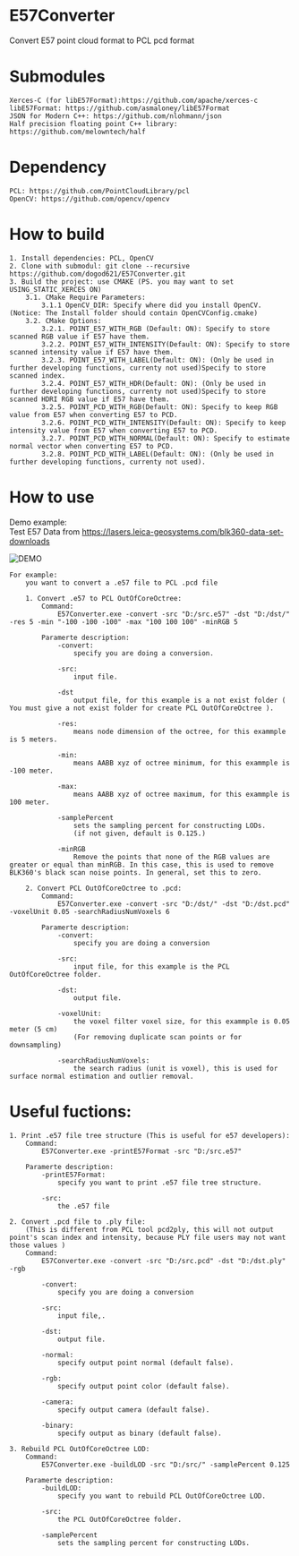 # E57Converter
Convert E57 point cloud format to PCL pcd format 

# Submodules
	Xerces-C (for libE57Format):https://github.com/apache/xerces-c
	libE57Format: https://github.com/asmaloney/libE57Format
	JSON for Modern C++: https://github.com/nlohmann/json
	Half precision floating point C++ library: https://github.com/melowntech/half

# Dependency
	PCL: https://github.com/PointCloudLibrary/pcl
	OpenCV: https://github.com/opencv/opencv

# How to build
	1. Install dependencies: PCL, OpenCV
	2. Clone with submodul: git clone --recursive https://github.com/dogod621/E57Converter.git
	3. Build the project: use CMAKE (PS. you may want to set USING_STATIC_XERCES ON)
		3.1. CMake Require Parameters:
			3.1.1 OpenCV_DIR: Specify where did you install OpenCV. (Notice: The Install folder should contain OpenCVConfig.cmake)
		3.2. CMake Options:
			3.2.1. POINT_E57_WITH_RGB (Default: ON): Specify to store scanned RGB value if E57 have them.
			3.2.2. POINT_E57_WITH_INTENSITY(Default: ON): Specify to store scanned intensity value if E57 have them.
			3.2.3. POINT_E57_WITH_LABEL(Default: ON): (Only be used in further developing functions, currenty not used)Specify to store scanned index.
			3.2.4. POINT_E57_WITH_HDR(Default: ON): (Only be used in further developing functions, currenty not used)Specify to store scanned HDRI RGB value if E57 have them.
			3.2.5. POINT_PCD_WITH_RGB(Default: ON): Specify to keep RGB value from E57 when converting E57 to PCD.
			3.2.6. POINT_PCD_WITH_INTENSITY(Default: ON): Specify to keep intensity value from E57 when converting E57 to PCD.
			3.2.7. POINT_PCD_WITH_NORMAL(Default: ON): Specify to estimate normal vector when converting E57 to PCD.
			3.2.8. POINT_PCD_WITH_LABEL(Default: ON): (Only be used in further developing functions, currenty not used).

# How to use
Demo example:<br>
Test E57 Data from https://lasers.leica-geosystems.com/blk360-data-set-downloads

![DEMO](https://user-images.githubusercontent.com/6807005/57923706-9c782f00-78d5-11e9-9bdc-5087cad178ef.jpg)
	
	
	For example: 
		you want to convert a .e57 file to PCL .pcd file
		
		1. Convert .e57 to PCL OutOfCoreOctree: 
			Command:
				E57Converter.exe -convert -src "D:/src.e57" -dst "D:/dst/" -res 5 -min "-100 -100 -100" -max "100 100 100" -minRGB 5
		
			Paramerte description:
				-convert:
					specify you are doing a conversion.
				
				-src:
					input file.
					
				-dst
					output file, for this example is a not exist folder ( You must give a not exist folder for create PCL OutOfCoreOctree ).
					
				-res: 
					means node dimension of the octree, for this exammple is 5 meters.
					
				-min: 
					means AABB xyz of octree minimum, for this exammple is -100 meter.
					
				-max: 
					means AABB xyz of octree maximum, for this exammple is 100 meter.
					
				-samplePercent 
					sets the sampling percent for constructing LODs.
					(if not given, default is 0.125.)
					
				-minRGB
					Remove the points that none of the RGB values are greater or equal than minRGB. In this case, this is used to remove BLK360's black scan noise points. In general, set this to zero.
					
		2. Convert PCL OutOfCoreOctree to .pcd:
			Command:
				E57Converter.exe -convert -src "D:/dst/" -dst "D:/dst.pcd" -voxelUnit 0.05 -searchRadiusNumVoxels 6 
				
			Paramerte description:
				-convert:
					specify you are doing a conversion
				
				-src:
					input file, for this example is the PCL OutOfCoreOctree folder.
					
				-dst:
					output file.
					
				-voxelUnit:
					the voxel filter voxel size, for this exammple is 0.05 meter (5 cm)
					(For removing duplicate scan points or for downsampling)
					
				-searchRadiusNumVoxels:
					the search radius (unit is voxel), this is used for surface normal estimation and outlier removal.
					
# Useful fuctions:
	1. Print .e57 file tree structure (This is useful for e57 developers):
		Command:
			E57Converter.exe -printE57Format -src "D:/src.e57"
		
		Paramerte description:
			-printE57Format:
				specify you want to print .e57 file tree structure.
				
			-src:
				the .e57 file
				
	2. Convert .pcd file to .ply file: 
		(This is different from PCL tool pcd2ply, this will not output point's scan index and intensity, because PLY file users may not want those values )
		Command:
			E57Converter.exe -convert -src "D:/src.pcd" -dst "D:/dst.ply" -rgb
			
			-convert:
				specify you are doing a conversion
				
			-src:
				input file,.
				
			-dst:
				output file.
				
			-normal:
				specify output point normal (default false).
				
			-rgb:
				specify output point color (default false).
				
			-camera:
				specify output camera (default false).
			
			-binary:
				specify output as binary (default false).
			
	3. Rebuild PCL OutOfCoreOctree LOD:
		Command:
			E57Converter.exe -buildLOD -src "D:/src/" -samplePercent 0.125
	
		Paramerte description:
			-buildLOD:
				specify you want to rebuild PCL OutOfCoreOctree LOD.
				
			-src:
				the PCL OutOfCoreOctree folder.
				
			-samplePercent 
				sets the sampling percent for constructing LODs.
				